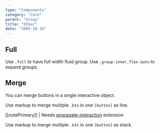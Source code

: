 ```yaml
---
type: "Components"
category: "Core"
parent: "Group"
title: "Other"
date: "2005-10-10"
---
```


## Full

Use `.full` to have full width fluid group. Use `.group-inner.flex-auto` to expand groups.

<demo>
  <demovanilla src="vanilla/components/core/group/options-full-line">
  </demovanilla>
  <demovanilla src="vanilla/components/core/group/options-full-stack">
  </demovanilla>
</demo>

## Merge

You can merge buttons in a single interactive object.

Use markup to merge multiple `.btn` in one `[button]` as line.

[[notePrimary]]
| Needs [propagate-interaction](/components/addons/animation/propagate-interaction) extension

<script type="text/plain" class="language-markup">
  <button type="button" class="group">

    <div class="group-inner">
      <div class="btn btn-default">
        <!-- content -->
      </div>
    </div>

    <div class="group-inner">
      <div class="btn btn-default">
        <!-- content -->
      </div>
    </div>

  </button>
</script>

Use markup to merge multiple `.btn` in one `[button]` as stack.

<script type="text/plain" class="language-markup">
  <button type="button" class="group">

    <div class="group-inner">
      <div class="btn btn-default">
        <!-- content -->
      </div>
      <div class="btn btn-default">
        <!-- content -->
      </div>
    </div>

  </button>
</script>

<demo>
  <demovanilla src="vanilla/components/core/group/merge-line">
  </demovanilla>
  <demovanilla src="vanilla/components/core/group/merge-stack">
  </demovanilla>
</demo>

